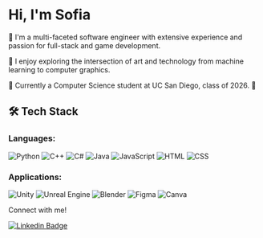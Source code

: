 
# Hi, I'm Sofia 


🌠 I'm a multi-faceted software engineer with extensive experience and passion for full-stack and game development. 

👾 I enjoy exploring the intersection of art and technology from machine learning to computer graphics. 

🌊 Currently a Computer Science student at UC San Diego, class of 2026. 
🤖

## 🛠 Tech Stack

### Languages:
<div align="text-align: left;">
  
<!-- Languages -->
  <img src="https://img.shields.io/badge/Python-%233776AB?style=for-the-badge&logo=python&logoColor=white" alt="Python">
  <img src="https://img.shields.io/badge/C++-%2300599C?style=for-the-badge&logo=C++&logoColor=white"alt="C++">
  <img src="https://custom-icon-badges.demolab.com/badge/C%23-%23239120?style=for-the-badge&logo=cshrp&logoColor=white" alt="C#">
  <img src="https://img.shields.io/badge/Java-%23007396?style=for-the-badge&logo=java&logoColor=white" alt="Java">
  <img src="https://img.shields.io/badge/JavaScript-%23F7DF1E?style=for-the-badge&logo=javascript&logoColor=black" alt="JavaScript">
  <img src="https://img.shields.io/badge/HTML-%23E34F26?style=for-the-badge&logo=html5&logoColor=white" alt="HTML">
  <img src="https://img.shields.io/badge/CSS-%231572B6?style=for-the-badge&logo=css3&logoColor=white" alt="CSS">
  
</div>

### Applications:
<!-- Applications -->

<div align="text-align: left;">
  <img src="https://img.shields.io/badge/Unity-%23000000?style=for-the-badge&logo=unity&logoColor=white" alt="Unity">
  <img src="https://img.shields.io/badge/Unreal%20Engine-%23313131?style=for-the-badge&logo=unrealengine&logoColor=white" alt="Unreal Engine">
  <img src="https://img.shields.io/badge/Blender-%23F5792A?style=for-the-badge&logo=blender&logoColor=white" alt="Blender">
  <img src="https://img.shields.io/badge/Figma-F24E1E?style=for-the-badge&logo=figma&logoColor=white" alt="Figma">
  <img src="https://img.shields.io/badge/Canva-%2300C4CC?style=for-the-badge&logo=Canva&logoColor=white" alt="Canva">
  
</div>



Connect with me!

[![Linkedin Badge](https://img.shields.io/badge/-SofiaNguyen-blue?style=flat&logo=Linkedin&logoColor=white&link=https://www.linkedin.com/in/sofia--nguyen/)]([https://www.linkedin.com/in/sofia--nguyen/])
<!--

Here are some ideas to get you started:

- 🔭 I’m currently working on ...
- 🌱 I’m currently learning ...
- 👯 I’m looking to collaborate on ...
- 🤔 I’m looking for help with ...
- 💬 Ask me about ...
- 📫 How to reach me: ...
- 😄 Pronouns: ...
- ⚡ Fun fact: ...
-->
